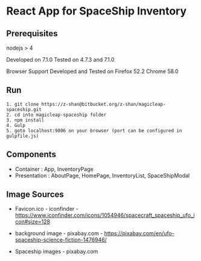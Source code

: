 # React App for SpaceShip Inventory

## Prerequisites
nodejs  > 4

Developed on 7.1.0
Tested on 4.7.3 and 7.1.0

Browser Support
Developed and Tested on
Firefox 52.2 
Chrome 58.0

## Run
````
1. git clone https://z-shan@bitbucket.org/z-shan/magicleap-spaceship.git
2. cd into magicleap-spaceship folder
3. npm install
4. Gulp
5. goto localhost:9006 on your browser (port can be configured in gulpfile.js)
````

## Components
* Container : App, InventoryPage
* Presentation : AboutPage, HomePage, InventoryList, SpaceShipModal

## Image Sources
* Favicon.ico - iconfinder - https://www.iconfinder.com/icons/1054946/spacecraft_spaceship_ufo_icon#size=128

* background image - pixabay.com - https://pixabay.com/en/ufo-spaceship-science-fiction-1476946/
* Spaceship images - pixabay.com

